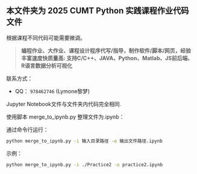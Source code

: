 ## 本文件夹为 2025 CUMT Python 实践课程作业代码文件

根据课程不同代码可能需要微调。

> **编程作业、大作业、课程设计程序代写/指导，制作软件/脚本/网页，经验丰富速度快质量高:
支持C/C++、JAVA、Python、Matlab、JS前后端、R语言数据分析可视化**

联系方式：
- QQ： `978462746` (Lymone黎梦)

Jupyter Notebook文件与文件夹内代码完全相同.

使用脚本 merge_to_ipynb.py 整理文件为.ipynb：

通过命令行运行：

```bash
python merge_to_ipynb.py -i 输入目录路径 -o 输出文件路径.ipynb
```

示例：

```bash
python merge_to_ipynb.py -i ./Practice2 -o practice2.ipynb
```